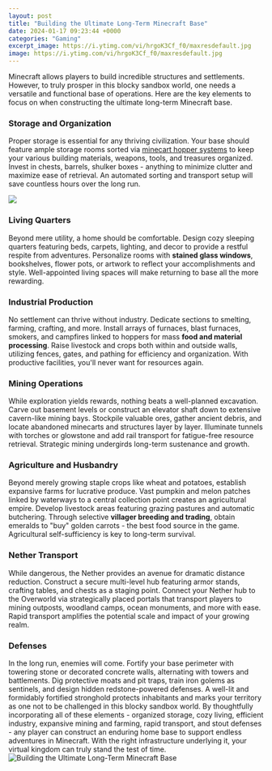 ```yaml
---
layout: post
title: "Building the Ultimate Long-Term Minecraft Base"
date: 2024-01-17 09:23:44 +0000
categories: "Gaming"
excerpt_image: https://i.ytimg.com/vi/hrgoK3Cf_f0/maxresdefault.jpg
image: https://i.ytimg.com/vi/hrgoK3Cf_f0/maxresdefault.jpg
---
```


Minecraft allows players to build incredible structures and settlements. However, to truly prosper in this blocky sandbox world, one needs a versatile and functional base of operations. Here are the key elements to focus on when constructing the ultimate long-term Minecraft base.
### Storage and Organization 
Proper storage is essential for any thriving civilization. Your base should feature ample storage rooms sorted via [minecart hopper systems](https://store.fi.io.vn/chihuahuas-stocking-santa-chihuahua-dogs-christmas-socks-lights-xmas-424-chihuahua-dog) to keep your various building materials, weapons, tools, and treasures organized. Invest in chests, barrels, shulker boxes - anything to minimize clutter and maximize ease of retrieval. An automated sorting and transport setup will save countless hours over the long run.  

![](https://i.ytimg.com/vi/wJvT0JF-Dsw/maxresdefault.jpg)
### Living Quarters
Beyond mere utility, a home should be comfortable. Design cozy sleeping quarters featuring beds, carpets, lighting, and decor to provide a restful respite from adventures. Personalize rooms with **stained glass windows**, bookshelves, flower pots, or artwork to reflect your accomplishments and style. Well-appointed living spaces will make returning to base all the more rewarding.
### Industrial Production
No settlement can thrive without industry. Dedicate sections to smelting, farming, crafting, and more. Install arrays of furnaces, blast furnaces, smokers, and campfires linked to hoppers for mass **food and material processing**. Raise livestock and crops both within and outside walls, utilizing fences, gates, and pathing for efficiency and organization. With productive facilities, you'll never want for resources again.
### Mining Operations 
While exploration yields rewards, nothing beats a well-planned excavation. Carve out basement levels or construct an elevator shaft down to extensive cavern-like mining bays. Stockpile valuable ores, gather ancient debris, and locate abandoned minecarts and structures layer by layer. Illuminate tunnels with torches or glowstone and add rail transport for fatigue-free resource retrieval. Strategic mining undergirds long-term sustenance and growth.   
### Agriculture and Husbandry
Beyond merely growing staple crops like wheat and potatoes, establish expansive farms for lucrative produce. Vast pumpkin and melon patches linked by waterways to a central collection point creates an agricultural empire. Develop livestock areas featuring grazing pastures and automatic butchering. Through selective **villager breeding and trading**, obtain emeralds to "buy" golden carrots - the best food source in the game. Agricultural self-sufficiency is key to long-term survival.
### Nether Transport 
While dangerous, the Nether provides an avenue for dramatic distance reduction. Construct a secure multi-level hub featuring armor stands, crafting tables, and chests as a staging point. Connect your Nether hub to the Overworld via strategically placed portals that transport players to mining outposts, woodland camps, ocean monuments, and more with ease. Rapid transport amplifies the potential scale and impact of your growing realm.  
### Defenses 
In the long run, enemies will come. Fortify your base perimeter with towering stone or decorated concrete walls, alternating with towers and battlements. Dig protective moats and pit traps, train iron golems as sentinels, and design hidden redstone-powered defenses. A well-lit and formidably fortified stronghold protects inhabitants and marks your territory as one not to be challenged in this blocky sandbox world. 
By thoughtfully incorporating all of these elements - organized storage, cozy living, efficient industry, expansive mining and farming, rapid transport, and stout defenses - any player can construct an enduring home base to support endless adventures in Minecraft. With the right infrastructure underlying it, your virtual kingdom can truly stand the test of time.
![Building the Ultimate Long-Term Minecraft Base](https://i.ytimg.com/vi/hrgoK3Cf_f0/maxresdefault.jpg)